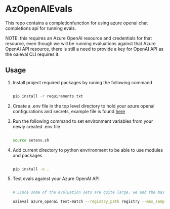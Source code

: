 # AzOpenAIEvals

This repo contains a completionfunction for using azure openai chat completions api for running evals.

NOTE: this requires an Azure OpenAI resource and credentials for that resource, even though we will be running evaluations against that Azure OpenAI API resource, there is still a need to provide a key for OpenAI API as the oaieval CLI requires it.

## Usage

1. Install project required packages by runing the following command

   ``` bash

   pip install -r requirements.txt

   ```

2. Create a .env file in the top level directory to hold your azure openai configurations and secrets, example file is found [here](sampledotenv)
3. Run the following command to set environment variables from your newly created .env file

   ``` bash

   source setenv.sh

   ```

4. Add current directory to  python envrironment to be able to use modules and packages

   ``` bash

   pip install -e .

   ```

5. Test evals against your Azure OpenAI API

   ``` bash

   # Since some of the evaluation sets are quite large, we add the max_samples parameter to avoid overwhelming your Azure OpneAI resource

   oaieval azure_openai test-match --registry_path registry --max_samples 5

   ```
